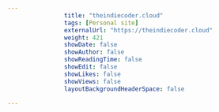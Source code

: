 ---
                title: "theindiecoder.cloud"
                tags: [Personal site]
                externalUrl: "https://theindiecoder.cloud"
                weight: 421
                showDate: false
                showAuthor: false
                showReadingTime: false
                showEdit: false
                showLikes: false
                showViews: false
                layoutBackgroundHeaderSpace: false
                ---
